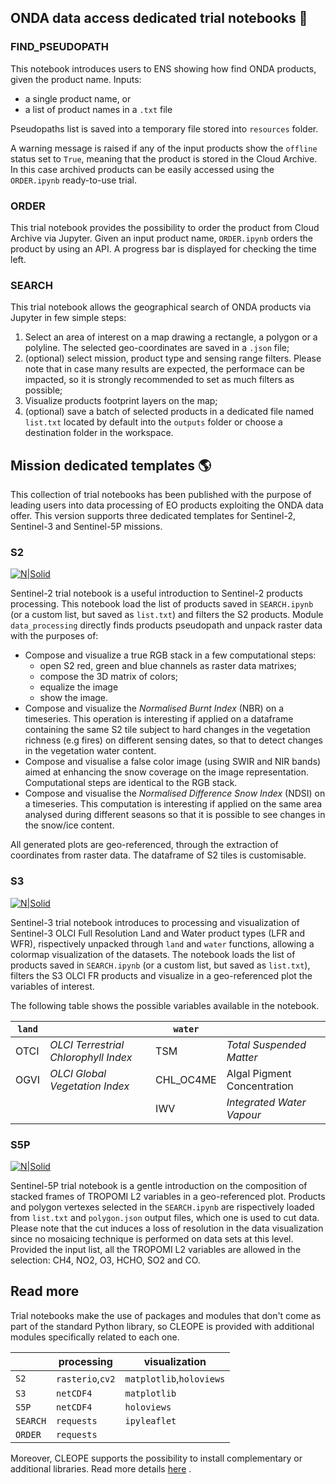 ## ONDA data access dedicated trial notebooks :key:
### FIND_PSEUDOPATH
This notebook introduces users to ENS showing how find ONDA products, given the product name. 
Inputs:
 - a single product name, or
 - a list of product names in a `.txt` file   

Pseudopaths list is saved into a temporary file stored into `resources` folder.

A warning message is raised if any of the input products show the `offline` status set to `True`, meaning that the product is stored in the Cloud Archive. In this case archived products can be easily accessed using the `ORDER.ipynb` ready-to-use trial.

### ORDER
This trial notebook provides the possibility to order the product from Cloud Archive via Jupyter.
Given an input product name, `ORDER.ipynb` orders the product by using an API. A progress bar is displayed for checking the time left. 

### SEARCH
This trial notebook allows the geographical search of ONDA products via Jupyter in few simple steps:
 1. Select an area of interest on a map drawing a rectangle, a polygon or a polyline. The selected geo-coordinates are saved in a `.json` file;
 2. (optional) select mission, product type and sensing range filters. Please note that in case many results are expected, the performace can be impacted, so it is strongly recommended to set as much filters as possible;
 3. Visualize products footprint layers on the map;
 4. (optional) save a batch of selected products in a dedicated file named `list.txt` located by default into the `outputs` folder or choose a destination folder in the workspace.

## Mission dedicated templates :earth_americas:
This collection of trial notebooks has been published with the purpose of leading users into data processing of EO products exploiting the ONDA data offer.
This version supports three dedicated templates for Sentinel-2, Sentinel-3 and Sentinel-5P missions. 

### S2
[![N|Solid](https://sentinel.esa.int/documents/247904/250463/Sentinel-2-bw-120.jpg)](https://sentinel.esa.int/documents/247904/250463/Sentinel-2-bw-120.jpg)

Sentinel-2 trial notebook is a useful introduction to Sentinel-2 products processing. 
This notebook load the list of products saved in `SEARCH.ipynb` (or a custom list, but saved as `list.txt`) and filters the S2 products. Module `data_processing` directly finds products pseudopath and unpack raster data with the purposes of:
 - Compose and visualize a true RGB stack in a few computational steps:
    - open S2 red, green and blue channels as raster data matrixes;
    - compose the 3D matrix of colors;
    - equalize the image
    - show the image. 
 - Compose and visualize the _Normalised_ _Burnt_ _Index_ (NBR) on a timeseries. This operation is interesting if applied on a dataframe containing the same S2 tile subject to hard changes in the vegetation richness (e.g fires) on different sensing dates, so that to detect changes in the vegetation water content. 
 - Compose and visualise a false color image (using SWIR and NIR bands) aimed at enhancing the snow coverage on the image representation. Computational steps are identical to the RGB stack.
 - Compose and visualise the _Normalised_ _Difference_ _Snow_ _Index_ (NDSI) on a timeseries. This computation is interesting if applied on the same area analysed during different seasons so that it is possible to see changes in the snow/ice content. 

All generated plots are geo-referenced, through the extraction of coordinates from raster data. The dataframe of S2 tiles is customisable.

### S3
[![N|Solid](https://sentinel.esa.int/documents/247904/251193/Sentinel-3-ocean-120.jpg)](https://sentinel.esa.int/documents/247904/251193/Sentinel-3-ocean-120.jpg)

Sentinel-3 trial notebook introduces to processing and visualization of Sentinel-3 OLCI Full Resolution Land and Water product types (LFR and WFR), rispectively unpacked through `land` and `water` functions, allowing a colormap visualization of the datasets.
The notebook loads the list of products saved in `SEARCH.ipynb` (or a custom list, but saved as `list.txt`), filters the S3 OLCI FR products and visualize in a geo-referenced plot the variables of interest. 

The following table shows the possible variables available in the notebook.

| `land`       |   | `water`       | | 
| ------------- | ------ |-------------|-------------|
| OTCI     | _OLCI_ _Terrestrial_ _Chlorophyll_ _Index_| TSM | _Total_ _Suspended_ _Matter_ |
|OGVI      |_OLCI_ _Global_ _Vegetation_ _Index_ | CHL_OC4ME |Algal Pigment Concentration  |
| | |IWV | _Integrated_ _Water_ _Vapour_|



### S5P 

[![N|Solid](https://sentinel.esa.int/documents/247904/1624461/Sentinel-5P_tm.jpg/4dbebdc6-4fb2-47ec-bcb3-065581896ad2?t=1505136035800)](https://sentinel.esa.int/documents/247904/1624461/Sentinel-5P_tm.jpg/4dbebdc6-4fb2-47ec-bcb3-065581896ad2?t=1505136035800)

Sentinel-5P trial notebook is a gentle introduction on the composition of stacked frames of TROPOMI L2 variables in a geo-referenced plot. Products and polygon vertexes selected in the `SEARCH.ipynb` are rispectively loaded from `list.txt` and `polygon.json` output files, which one is used to cut data. Please note that the cut induces a loss of resolution in the data visualization since no mosaicing technique is performed on data sets at this level.
Provided the input list, all the TROPOMI L2 variables are allowed in the selection: CH4, NO2, O3, HCHO, SO2 and CO.

## Read more
Trial notebooks make the use of packages and modules that don't come as part of the standard Python library, so CLEOPE is provided with additional modules specifically related to each one.

| | processing|visualization|
| ------------- | ------ |-------------|
| `S2`| `rasterio`,`cv2`| `matplotlib`,`holoviews`|
| `S3`| `netCDF4`| `matplotlib`|
| `S5P`|`netCDF4`|`holoviews`|
| `SEARCH`|`requests`|`ipyleaflet`|
| `ORDER`|`requests`| |

Moreover, CLEOPE supports the possibility to install complementary or additional libraries. Read more details [here](./details.md) .

